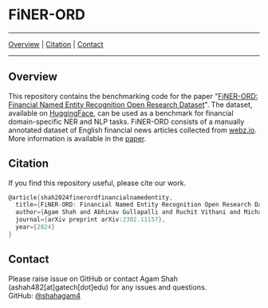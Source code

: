 # FiNER-ORD

<hr>

[Overview](#overview) |  [Citation](#citation) |  [Contact](#contact)

<hr>
</div>

## Overview

This repository contains the benchmarking code for the paper "[FiNER-ORD: Financial Named Entity Recognition Open Research Dataset](https://arxiv.org/abs/2302.11157)". The dataset, available on [HuggingFace](https://huggingface.co/datasets/gtfintechlab/finer-ord), can be used as a benchmark for financial domain-specific NER and NLP tasks. FiNER-ORD consists of a manually annotated dataset of English financial news articles collected from [webz.io](https://webz.io/free-datasets/financial-news-articles/). More information is available in the [paper](https://arxiv.org/abs/2302.11157).


## Citation

If you find this repository useful, please cite our work.

```c
@article{shah2024finerordfinancialnamedentity,
  title={FiNER-ORD: Financial Named Entity Recognition Open Research Dataset},
  author={Agam Shah and Abhinav Gullapalli and Ruchit Vithani and Michael Galarnyk and Sudheer Chava},
  journal={arXiv preprint arXiv:2302.11157},
  year={2024}
}
```

## Contact

Please raise issue on GitHub or contact Agam Shah (ashah482[at]gatech[dot]edu) for any issues and questions.  
GitHub: [@shahagam4](https://github.com/shahagam4) 
